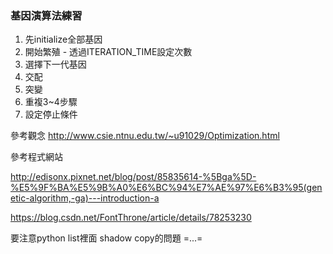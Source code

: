 ### 基因演算法練習

1. 先initialize全部基因
2. 開始繁殖 - 透過ITERATION_TIME設定次數
3. 選擇下一代基因
4. 交配
5. 突變
6. 重複3~4步驟
7. 設定停止條件


<!-- 參考論文 -->
<!-- file:///Users/Leo/Downloads/A4-1%E6%99%BA%E6%85%A7%E5%9E%8B%E6%8E%92%E7%8F%AD%E7%B3%BB%E7%B5%B1%E4%B9%8B%E8%A8%AD%E8%A8%88-%E4%BB%A5%E6%9C%8D%E5%8B%99%E6%A5%AD%E7%82%BA%E4%BE%8B.pdf -->

<!-- file:///Users/Leo/Downloads/10220690-200709-14-3-337-350-a.pdf -->

<!-- file:///Users/Leo/Downloads/A4-1%E6%99%BA%E6%85%A7%E5%9E%8B%E6%8E%92%E7%8F%AD%E7%B3%BB%E7%B5%B1%E4%B9%8B%E8%A8%AD%E8%A8%88-%E4%BB%A5%E6%9C%8D%E5%8B%99%E6%A5%AD%E7%82%BA%E4%BE%8B.pdf -->

參考觀念
http://www.csie.ntnu.edu.tw/~u91029/Optimization.html


參考程式網站

http://edisonx.pixnet.net/blog/post/85835614-%5Bga%5D-%E5%9F%BA%E5%9B%A0%E6%BC%94%E7%AE%97%E6%B3%95(genetic-algorithm,-ga)---introduction-a

https://blog.csdn.net/FontThrone/article/details/78253230

要注意python list裡面 shadow copy的問題 =...=
